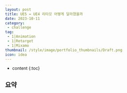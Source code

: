 ```yaml
---
layout: post
title: UE5 ↔ UE4 리타깃 어떻게 달라졌을까
date: 2023-10-11
category: 
 - challenge
tag:
 - 1|Animation
 - 1|Retarget
 - 1|Mixamo
thumbnail: /style/image/portfolio_thumbnails/Draft.png
icon: idea
---
```


* content
{:toc}

## 요약 